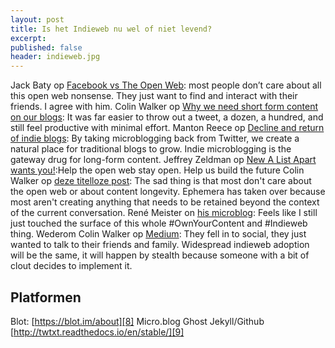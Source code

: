 ```yaml
---
layout: post
title: Is het Indieweb nu wel of niet levend?
excerpt:
published: false
header: indieweb.jpg
---
```


Jack Baty op [Facebook vs The Open Web][1]: most people don’t care about all this open web nonsense. They just want to find and interact with their friends. I agree with him.
Colin Walker op [Why we need short form content on our blogs][2]: It was far easier to throw out a tweet, a dozen, a hundred, and still feel productive with minimal effort.
Manton Reece op [Decline and return of indie blogs][3]: By taking microblogging back from Twitter, we create a natural place for traditional blogs to grow. Indie microblogging is the gateway drug for long-form content.
Jeffrey Zeldman op [New A List Apart wants you!][4]:Help the open web stay open. Help us build the future
Colin Walker op [deze titelloze post][5]: The sad thing is that most don't care about the open web or about content longevity. Ephemera has taken over because most aren't creating anything that needs to be retained beyond the context of the current conversation.
René Meister on [his microblog][6]: Feels like I still just touched the surface of this whole #OwnYourContent and #Indieweb thing.
Wederom Colin Walker op [Medium][7]: They fell in to social, they just wanted to talk to their friends and family.
Widespread indieweb adoption will be the same, it will happen by stealth because someone with a bit of clout decides to implement it.


## Platformen
Blot: [https://blot.im/about][8]
Micro.blog
Ghost
Jekyll/Github
[http://twtxt.readthedocs.io/en/stable/][9]


[1]:	http://www.baty.blog/2017/facebook-vs-the-open-web
[2]:	https://colinwalker.blog/2017/09/08/why-we-need-short-form-content-on-our-blogs/
[3]:	http://www.manton.org/2017/09/decline-and-return-of-indie-blogs.html
[4]:	https://alistapart.com/article/new-a-list-apart-wants-you
[5]:	https://colinwalker.blog/2017/06/02/02062017-1705/
[6]:	https://microblog.renem.net/2017/09/22/every-time-i.html
[7]:	https://medium.com/@colinwalker/indieweb-adoption-how-does-a-new-way-spread-a483208ee554
[8]:	https://blot.im/about
[9]:	http://twtxt.readthedocs.io/en/stable/